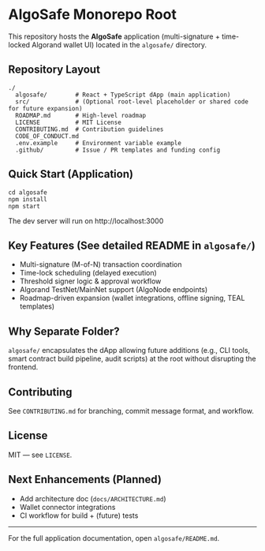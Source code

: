 # AlgoSafe Monorepo Root

This repository hosts the **AlgoSafe** application (multi-signature + time-locked Algorand wallet UI) located in the `algosafe/` directory.

## Repository Layout
```
./
  algosafe/        # React + TypeScript dApp (main application)
  src/             # (Optional root-level placeholder or shared code for future expansion)
  ROADMAP.md       # High-level roadmap
  LICENSE          # MIT License
  CONTRIBUTING.md  # Contribution guidelines
  CODE_OF_CONDUCT.md
  .env.example     # Environment variable example
  .github/         # Issue / PR templates and funding config
```

## Quick Start (Application)
```
cd algosafe
npm install
npm start
```
The dev server will run on http://localhost:3000

## Key Features (See detailed README in `algosafe/`)
- Multi-signature (M-of-N) transaction coordination
- Time-lock scheduling (delayed execution)
- Threshold signer logic & approval workflow
- Algorand TestNet/MainNet support (AlgoNode endpoints)
- Roadmap-driven expansion (wallet integrations, offline signing, TEAL templates)

## Why Separate Folder?
`algosafe/` encapsulates the dApp allowing future additions (e.g., CLI tools, smart contract build pipeline, audit scripts) at the root without disrupting the frontend.

## Contributing
See `CONTRIBUTING.md` for branching, commit message format, and workflow.

## License
MIT — see `LICENSE`.

## Next Enhancements (Planned)
- Add architecture doc (`docs/ARCHITECTURE.md`)
- Wallet connector integrations
- CI workflow for build + (future) tests

---
For the full application documentation, open `algosafe/README.md`.
